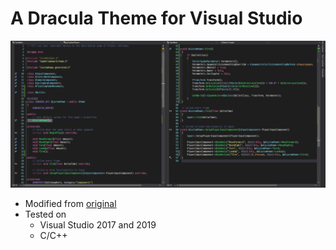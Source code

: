 # A Dracula Theme for Visual Studio

![thumb](./thumb.png)

* Modified from [original](https://github.com/dracula/visual-studio/tree/77b149872375253306fe0c6e7098b3670b1c31cf)
* Tested on
    * Visual Studio 2017 and 2019
    * C/C++
